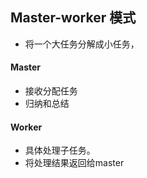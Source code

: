 ## Master-worker 模式
- 将一个大任务分解成小任务，
#### Master
- 接收分配任务
- 归纳和总结

#### Worker
- 具体处理子任务。
- 将处理结果返回给master
